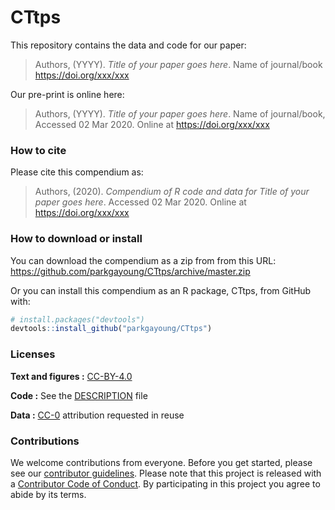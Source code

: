 
<!-- README.md is generated from README.Rmd. Please edit that file -->

# CTtps

This repository contains the data and code for our paper:

> Authors, (YYYY). *Title of your paper goes here*. Name of journal/book
> <https://doi.org/xxx/xxx>

Our pre-print is online here:

> Authors, (YYYY). *Title of your paper goes here*. Name of
> journal/book, Accessed 02 Mar 2020. Online at
> <https://doi.org/xxx/xxx>

### How to cite

Please cite this compendium as:

> Authors, (2020). *Compendium of R code and data for Title of your
> paper goes here*. Accessed 02 Mar 2020. Online at
> <https://doi.org/xxx/xxx>

### How to download or install

You can download the compendium as a zip from from this URL:
<https://github.com/parkgayoung/CTtps/archive/master.zip>

Or you can install this compendium as an R package, CTtps, from GitHub
with:

``` r
# install.packages("devtools")
devtools::install_github("parkgayoung/CTtps")
```

### Licenses

**Text and figures :**
[CC-BY-4.0](http://creativecommons.org/licenses/by/4.0/)

**Code :** See the [DESCRIPTION](DESCRIPTION) file

**Data :** [CC-0](http://creativecommons.org/publicdomain/zero/1.0/)
attribution requested in reuse

### Contributions

We welcome contributions from everyone. Before you get started, please
see our [contributor guidelines](CONTRIBUTING.md). Please note that this
project is released with a [Contributor Code of Conduct](CONDUCT.md). By
participating in this project you agree to abide by its terms.
